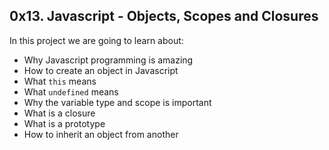 ## 0x13. Javascript - Objects, Scopes and Closures

In this project we are going to learn about: 

-   Why Javascript programming is amazing
-   How to create an object in Javascript
-   What  `this`  means
-   What  `undefined`  means
-   Why the variable type and scope is important
-   What is a closure
-   What is a prototype
-   How to inherit an object from another
